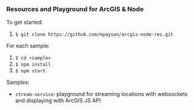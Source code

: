 ### Resources and Playground for ArcGIS & Node

To get started:
1. `$ git clone https://github.com/mpayson/arcgis-node-res.git`

For each sample:
1. `$ cd <sample>`
2. `$ npm install`
3. `$ npm start`

Samples:
- `stream-service`: playground for streaming locations with websockets and displaying with ArcGIS JS API